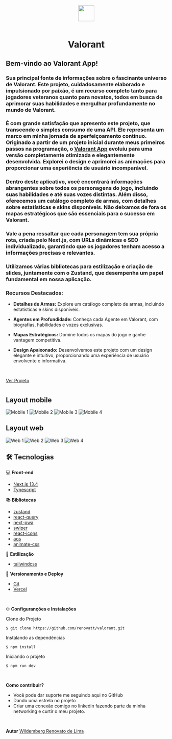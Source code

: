 <div align='center'>
<img src="./public/icon-512x512.png" width="50px"></h1>
<br/> <br/>
<h1>Valorant</h1> 
</div>

## Bem-vindo ao Valorant App!

### Sua principal fonte de informações sobre o fascinante universo de Valorant. Este projeto, cuidadosamente elaborado e impulsionado por paixão, é um recurso completo tanto para jogadores veteranos quanto para novatos, todos em busca de aprimorar suas habilidades e mergulhar profundamente no mundo de Valorant.

### É com grande satisfação que apresento este projeto, que transcende o simples consumo de uma API. Ele representa um marco em minha jornada de aperfeiçoamento contínuo. Originado a partir de um projeto inicial durante meus primeiros passos na programação, o [Valorant App](https://valorant-renovatt.vercel.app/) evoluiu para uma versão completamente otimizada e elegantemente desenvolvida. Explorei o design e aprimorei as animações para proporcionar uma experiência de usuário incomparável.

### Dentro deste aplicativo, você encontrará informações abrangentes sobre todos os personagens do jogo, incluindo suas habilidades e até suas vozes distintas. Além disso, oferecemos um catálogo completo de armas, com detalhes sobre estatísticas e skins disponíveis. Não deixamos de fora os mapas estratégicos que são essenciais para o sucesso em Valorant.

### Vale a pena ressaltar que cada personagem tem sua própria rota, criada pelo Next.js, com URLs dinâmicas e SEO individualizado, garantindo que os jogadores tenham acesso a informações precisas e relevantes.

### Utilizamos várias bibliotecas para estilização e criação de slides, juntamente com o Zustand, que desempenha um papel fundamental em nossa aplicação.

### Recursos Destacados:

- **Detalhes de Armas:** Explore um catálogo completo de armas, incluindo estatísticas e skins disponíveis.

- **Agentes em Profundidade:** Conheça cada Agente em Valorant, com biografias, habilidades e vozes exclusivas.

- **Mapas Estratégicos:** Domine todos os mapas do jogo e ganhe vantagem competitiva.

- **Design Apaixonado:** Desenvolvemos este projeto com um design elegante e intuitivo, proporcionando uma experiência de usuário envolvente e informativa.

<br/>

[Ver Projeto](https://valorant-renovatt.vercel.app/)

#

## Layout mobile
![Mobile 1](./public/mobile-1.png)
![Mobile 2](./public/mobile-2.png)
![Mobile 3](./public/mobile-3.png)
![Mobile 4](./public/mobile-4.png)

## Layout web
![Web 1](./public/web-1.png) 
![Web 2](./public/web-2.png)
![Web 3](./public/web-3.png)
![Web 4](./public/web-4.png)

## 🛠️ Tecnologias

💻 **Front-end**
- [Next.js 13.4](https://nextjs.org)
- [Typescript](https://www.typescriptlang.org)

📚 **Bibliotecas**
- [zustand](https://zustand-demo.pmnd.rs/)
- [react-query](https://tanstack.com/query/latest/docs/react/overview)
- [next-pwa](https://www.npmjs.com/package/next-pwa)
- [swiper](https://swiperjs.com/)
- [react-icons](https://react-icons.github.io/react-icons/)
- [aos](https://michalsnik.github.io/aos/)
- [animate-css](https://animate.style/)

🎨 **Estilização**
- [tailwindcss](https://tailwindcss.com/docs/installation)

🔋 **Versionamento e Deploy**
- [Git](https://git-scm.com)
- [Vercel](https://vercel.com/)

<br>

⚙️ **Configuranções e Instalações**

Clone do Projeto

    $ git clone https://github.com/renovatt/valorant.git

Instalando as dependências

    $ npm install

Iniciando o projeto

    $ npm run dev

<br>

**Como contribuir?**

- Você pode dar suporte me seguindo aqui no GitHub
- Dando uma estrela no projeto
- Criar uma conexão comigo no linkedin fazendo parte da minha networking e curtir o meu projeto.

<br>

**Autor**
[Wildemberg Renovato de Lima](https://www.linkedin.com/in/renovatt/)